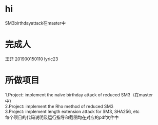 # hi

SM3birthdayattack在master中

# 完成人  
王菲 201900150110 lyric23

# 所做项目
1.Project: implement the naïve birthday attack of reduced SM3（在master中）    
2.Project: implement the Rho method of reduced SM3   
3.Project: implement length extension attack for SM3, SHA256, etc   
每个项目的代码说明及运行指导和截图均在对应的pdf文件中   
